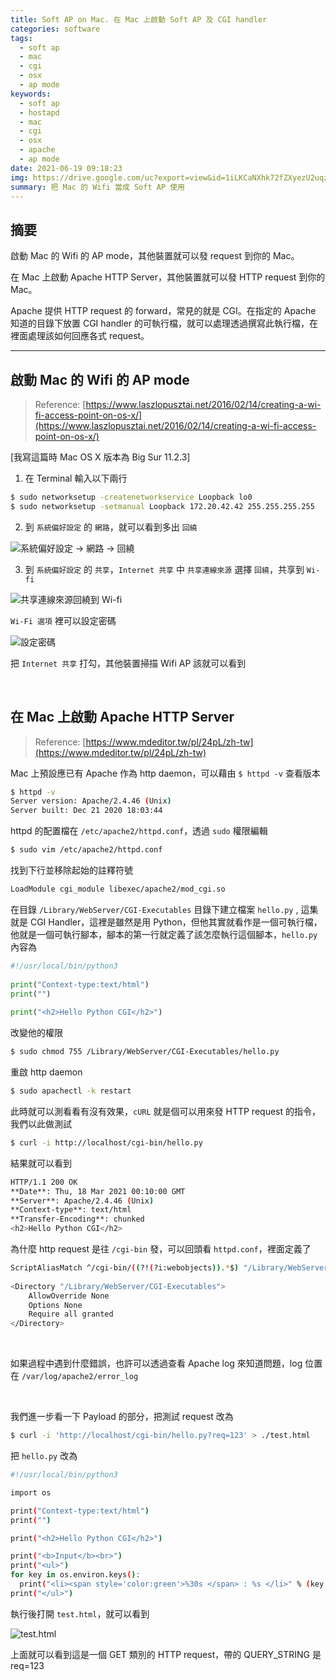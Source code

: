 ```yaml
---
title: Soft AP on Mac. 在 Mac 上啟動 Soft AP 及 CGI handler
categories: software
tags:
  - soft ap
  - mac
  - cgi
  - osx
  - ap mode
keywords:
  - soft ap
  - hostapd
  - mac
  - cgi
  - osx
  - apache
  - ap mode
date: 2021-06-19 09:18:23
img: https://drive.google.com/uc?export=view&id=1iLKCaNXhk72fZXyezU2uqzRk3XubYt2w
summary: 把 Mac 的 Wifi 當成 Soft AP 使用
---
```



## 摘要

啟動 Mac 的 Wifi 的 AP mode，其他裝置就可以發 request 到你的 Mac。

在 Mac 上啟動 Apache HTTP Server，其他裝置就可以發 HTTP request 到你的 Mac。

Apache 提供 HTTP request 的 forward，常見的就是 CGI。在指定的 Apache 知道的目錄下放置 CGI handler 的可執行檔，就可以處理透過撰寫此執行檔，在裡面處理該如何回應各式 request。

---

## 啟動 Mac 的 Wifi 的 AP mode
> Reference: [https://www.laszlopusztai.net/2016/02/14/creating-a-wi-fi-access-point-on-os-x/](https://www.laszlopusztai.net/2016/02/14/creating-a-wi-fi-access-point-on-os-x/)

[我寫這篇時 Mac OS X 版本為 Big Sur 11.2.3]

1. 在 Terminal 輸入以下兩行

``` bash
$ sudo networksetup -createnetworkservice Loopback lo0
$ sudo networksetup -setmanual Loopback 172.20.42.42 255.255.255.255
```

2. 到 `系統偏好設定` 的 `網路`，就可以看到多出 `回繞`

![系統偏好設定 -> 網路 -> 回繞](https://drive.google.com/uc?export=view&id=1R6-zpUS-xt4NvdYYNK-svzbpAzzIw-XR)


3. 到 `系統偏好設定` 的 `共享`，`Internet 共享` 中 `共享連線來源` 選擇 `回繞`，共享到 `Wi-fi`

![共享連線來源回繞到 Wi-fi](https://drive.google.com/uc?export=view&id=1jkE5N8doQSKxPACOrWDTlN1xRAlAyHqM)

`Wi-Fi 選項` 裡可以設定密碼

![設定密碼](https://drive.google.com/uc?export=view&id=1jjUIdOi3h5-UM2_V7ed4JF6gorqbMRH_)

把 `Internet 共享` 打勾，其他裝置掃描 Wifi AP 該就可以看到

<br />

## 在 Mac 上啟動 Apache HTTP Server

> Reference: [https://www.mdeditor.tw/pl/24pL/zh-tw](https://www.mdeditor.tw/pl/24pL/zh-tw)

Mac 上預設應已有 Apache 作為 http daemon，可以藉由 `$ httpd -v` 查看版本

``` bash
$ httpd -v
Server version: Apache/2.4.46 (Unix)
Server built: Dec 21 2020 18:03:44
```

httpd 的配置檔在 `/etc/apache2/httpd.conf`，透過 `sudo` 權限編輯

``` bash
$ sudo vim /etc/apache2/httpd.conf
```

找到下行並移除起始的註釋符號

``` bash
LoadModule cgi_module libexec/apache2/mod_cgi.so
```

在目錄 `/Library/WebServer/CGI-Executables` 目錄下建立檔案 `hello.py` , 這集就是 CGI Handler，這裡是雖然是用 Python，但他其實就看作是一個可執行檔，他就是一個可執行腳本，腳本的第一行就定義了該怎麼執行這個腳本，`hello.py` 內容為

``` python
#!/usr/local/bin/python3
 
print("Context-type:text/html")
print("")
 
print("<h2>Hello Python CGI</h2>")
```

改變他的權限

``` bash
$ sudo chmod 755 /Library/WebServer/CGI-Executables/hello.py
```

重啟 http daemon

``` bash
$ sudo apachectl -k restart
```

此時就可以測看看有沒有效果，`cURL` 就是個可以用來發 HTTP request 的指令，我們以此做測試

``` bash
$ curl -i http://localhost/cgi-bin/hello.py
```

結果就可以看到

``` bash
HTTP/1.1 200 OK
**Date**: Thu, 18 Mar 2021 00:10:00 GMT
**Server**: Apache/2.4.46 (Unix)
**Context-type**: text/html
**Transfer-Encoding**: chunked
<h2>Hello Python CGI</h2>
```

為什麼 http request 是往 `/cgi-bin` 發，可以回頭看 `httpd.conf`，裡面定義了

``` bash
ScriptAliasMatch ^/cgi-bin/((?!(?i:webobjects)).*$) "/Library/WebServer/CGI-Executables/$1"
 
<Directory "/Library/WebServer/CGI-Executables">
    AllowOverride None
    Options None
    Require all granted
</Directory>
```

<br />

如果過程中遇到什麼錯誤，也許可以透過查看 Apache log 來知道問題，log 位置在 `/var/log/apache2/error_log`

<br />

我們進一步看一下 Payload 的部分，把測試 request 改為

``` bash
$ curl -i 'http://localhost/cgi-bin/hello.py?req=123' > ./test.html
```

把 `hello.py` 改為

``` bash
#!/usr/local/bin/python3

import os

print("Context-type:text/html")
print("")

print("<h2>Hello Python CGI</h2>")

print("<b>Input</b><br>")
print("<ul>")
for key in os.environ.keys():
  print("<li><span style='color:green'>%30s </span> : %s </li>" % (key,os.environ[key]))
print("</ul>")
```

執行後打開 `test.html`，就可以看到

![test.html](https://drive.google.com/uc?export=view&id=1DRqT50vLRG2NiLvvTltWSztRz7cjPhQz)

上面就可以看到這是一個 GET 類別的 HTTP request，帶的 QUERY_STRING 是 req=123
